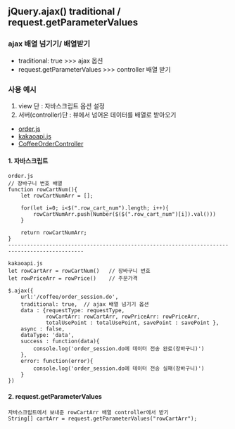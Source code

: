 ## jQuery.ajax() traditional / request.getParameterValues

### ajax 배열 넘기기/ 배열받기

- traditional: true >>> ajax 옵션
- request.getParameterValues >>> controller 배열 받기

### 사용 예시

1. view 단 : 자바스크립트 옵션 설정
2. 서버(controller)단 : 뷰에서 넘어온 데이터를 배열로 받아오기

- [order.js](https://github.com/hyeah0/SmartWeb_Contents_WebApplication_developer_class/blob/main/6_Spring_Project_%EC%9B%90%EB%91%90%EC%87%BC%ED%95%91%EB%AA%B0/spring/FinalProject/src/main/webapp/resources/js/cartAndOrderJs/order.js)
- [kakaoapi.js](https://github.com/hyeah0/SmartWeb_Contents_WebApplication_developer_class/blob/main/6_Spring_Project_%EC%9B%90%EB%91%90%EC%87%BC%ED%95%91%EB%AA%B0/spring/FinalProject/src/main/webapp/resources/js/cartAndOrderJs/kakaoapi.js)
- [CoffeeOrderController](https://github.com/hyeah0/SmartWeb_Contents_WebApplication_developer_class/blob/main/6_Spring_Project_%EC%9B%90%EB%91%90%EC%87%BC%ED%95%91%EB%AA%B0/spring/FinalProject/src/main/java/com/spring/coffee/CoffeeOrderController.java)

#### 1. 자바스크립트

```
order.js
// 장바구니 번호 배열
function rowCartNum(){
    let rowCartNumArr = [];

    for(let i=0; i<$(".row_cart_num").length; i++){
        rowCartNumArr.push(Number($($(".row_cart_num")[i]).val()))
    }

    return rowCartNumArr;
}
----------------------------------------------------------------------------------------------

kakaoapi.js
let rowCartArr = rowCartNum()	// 장바구니 번호
let rowPriceArr = rowPrice()	// 주문가격

$.ajax({
    url:'/coffee/order_session.do',
    traditional: true,	// ajax 배열 넘기기 옵션
    data : {requestType: requestType,
            rowCartArr: rowCartArr, rowPriceArr: rowPriceArr,
            totalUsePoint : totalUsePoint, savePoint : savePoint },
    async : false,
    dataType: 'data',
    success : function(data){
        console.log('order_session.do에 데이터 전송 완료(장바구니)')
    },
    error: function(error){
        console.log('order_session.do에 데이터 전송 실패(장바구니)')
    }
})
```

#### 2. request.getParameterValues

```
자바스크립트에서 보내준 rowCartArr 배열 controller에서 받기
String[] cartArr = request.getParameterValues("rowCartArr");

```
